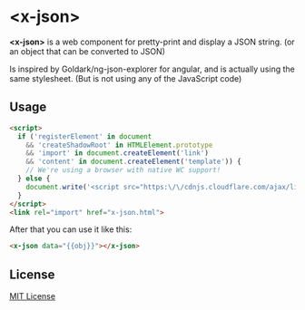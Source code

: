 # &lt;x-json&gt;


**&lt;x-json&gt;** is a web component for pretty-print and display a JSON string. (or an object that can be converted to JSON)

Is inspired by Goldark/ng-json-explorer for angular, and is actually using the same stylesheet. (But is not using any of the JavaScript code)

## Usage

```html
<script>
  if ('registerElement' in document
    && 'createShadowRoot' in HTMLElement.prototype
    && 'import' in document.createElement('link')
    && 'content' in document.createElement('template')) {
    // We're using a browser with native WC support!
  } else {
    document.write('<script src="https:\/\/cdnjs.cloudflare.com/ajax/libs/polymer/0.3.4/platform.js"><\/script>')
  }
</script>
<link rel="import" href="x-json.html">
```

After that you can use it like this:

```html
<x-json data="{{obj}}"></x-json>
```

## License

[MIT License](http://opensource.org/licenses/MIT)
